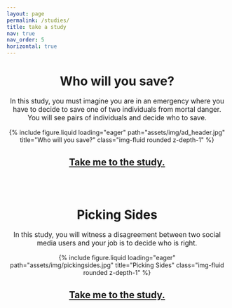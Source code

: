 ```yaml
---
layout: page
permalink: /studies/
title: take a study
nav: true
nav_order: 5
horizontal: true
---
```


<h1 style="text-align: center;"><b>Who will you save?</b></h1>

<div class="row justify-content-center" style="max-width: 800px; margin: 0 auto;">
    <div class="col-12">
        <p style="font-size: 1.1em; text-align: center;">
            In this study, you must imagine you are in an emergency where you have to decide to save one of two individuals from mortal danger. You will see pairs of individuals and decide who to save.
        </p>
    </div>
</div>

<div class="row justify-content-center">
    <div class="col-sm" style="max-width: 600px; width: 100%; text-align: center;">
        {% include figure.liquid loading="eager" path="assets/img/ad_header.jpg" title="Who will you save?" class="img-fluid rounded z-depth-1" %}
        <h2><a href="https://mscilab.com/studies/1/">Take me to the study.</a></h2>
    </div>
</div>
<br><br>
<h1 style="text-align: center;"><b>Picking Sides</b></h1>

<div class="row justify-content-center" style="max-width: 800px; margin: 0 auto;">
    <div class="col-12">
        <p style="font-size: 1.1em; text-align: center;">
            In this study, you will witness a disagreement between two social media users and your job is to decide who is right.
        </p>
    </div>
</div>

<div class="row justify-content-center">
    <div class="col-sm" style="max-width: 600px; width: 100%; text-align: center;">
        {% include figure.liquid loading="eager" path="assets/img/pickingsides.jpg" title="Picking Sides" class="img-fluid rounded z-depth-1" %}
        <h2><a href="https://mscilab.com/studies/2/">Take me to the study.</a></h2>
    </div>
</div>

